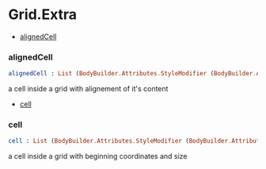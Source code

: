 # Grid.Extra

- [alignedCell](#alignedcell)

### **alignedCell**
```elm
alignedCell : List (BodyBuilder.Attributes.StyleModifier (BodyBuilder.Attributes.GridItemAttributes msg)) -> ( Int, Int ) -> ( Int, Int ) -> ( Flex.Align, Flex.JustifyContent ) -> List (BodyBuilder.Node msg) -> BodyBuilder.GridItem msg
```

a cell inside a grid with alignement of it's content
- [cell](#cell)

### **cell**
```elm
cell : List (BodyBuilder.Attributes.StyleModifier (BodyBuilder.Attributes.GridItemAttributes msg)) -> ( Int, Int ) -> ( Int, Int ) -> List (BodyBuilder.Node msg) -> BodyBuilder.GridItem msg
```

a cell inside a grid with beginning coordinates and size

